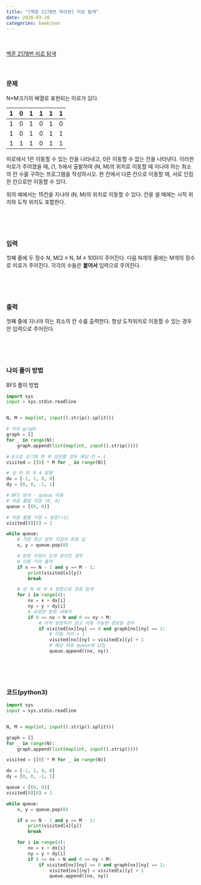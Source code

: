 ```yaml
---
title: "[백준 2178번 파이썬] 미로 탐색"
date: 2020-03-10
categories: baekjoon
---
```


<br><br>
[백준 2178번 미로 탐색](https://www.acmicpc.net/problem/2178)
<br><br><br>

### 문제<br>

N×M크기의 배열로 표현되는 미로가 있다.

| 1    | 0    | 1    | 1    | 1    | 1    |
| ---- | ---- | ---- | ---- | ---- | ---- |
| 1    | 0    | 1    | 0    | 1    | 0    |
| 1    | 0    | 1    | 0    | 1    | 1    |
| 1    | 1    | 1    | 0    | 1    | 1    |

미로에서 1은 이동할 수 있는 칸을 나타내고, 0은 이동할 수 없는 칸을 나타낸다. 이러한 미로가 주어졌을 때, (1, 1)에서 출발하여 (N, M)의 위치로 이동할 때 지나야 하는 최소의 칸 수를 구하는 프로그램을 작성하시오. 한 칸에서 다른 칸으로 이동할 때, 서로 인접한 칸으로만 이동할 수 있다.

위의 예에서는 15칸을 지나야 (N, M)의 위치로 이동할 수 있다. 칸을 셀 때에는 시작 위치와 도착 위치도 포함한다.

<br><br><br>

### 입력<br>

첫째 줄에 두 정수 N, M(2 ≤ N, M ≤ 100)이 주어진다. 다음 N개의 줄에는 M개의 정수로 미로가 주어진다. 각각의 수들은 **붙어서** 입력으로 주어진다.

<br><br><br>

### 출력<br>

첫째 줄에 지나야 하는 최소의 칸 수를 출력한다. 항상 도착위치로 이동할 수 있는 경우만 입력으로 주어진다.

<br><br><br>

### 나의 풀이 방법<br>

BFS 풀이 방법

```python
import sys
input = sys.stdin.readline


N, M = map(int, input().strip().split())

# 미로 graph
graph = []
for _ in range(N):
    graph.append(list(map(int, input().strip())))

# 0으로 초기화 한 후 방문할 경우 해당 칸 + 1
visited = [[0] * M for _ in range(N)]

# 상 하 좌 우 4 방향
dx = [-1, 1, 0, 0]
dy = [0, 0, -1, 1]

# BFS 방식 - queue 이용
# 처음 출발 지점 (0, 0)
queue = [(0, 0)]

# 처음 출발 지점 = 방문(+1)
visited[0][0] = 1

while queue:
    # 가장 최근 방문 지점의 좌표 값
    x, y = queue.pop(0)

    # 방문 지점이 도착 위치인 경우
    # 이동 거리 출력
    if x == N - 1 and y == M - 1:
        print(visited[x][y])
        break

    # 상 하 좌 우 4 방향으로 경로 탐색
    for i in range(4):
        nx = x + dx[i]
        ny = y + dy[i]
        # 유효한 범위 내에서
        if 0 <= nx < N and 0 <= ny < M:
            # 아직 방문하지 않고 이동 가능한 경로일 경우
            if visited[nx][ny] == 0 and graph[nx][ny] == 1:
                # 이동 거리 + 1
                visited[nx][ny] = visited[x][y] + 1
                # 해당 좌표 queue에 삽입
                queue.append((nx, ny))
```

<br><br><br>


### 코드(python3)
```python
import sys
input = sys.stdin.readline


N, M = map(int, input().strip().split())

graph = []
for _ in range(N):
    graph.append(list(map(int, input().strip())))

visited = [[0] * M for _ in range(N)]

dx = [-1, 1, 0, 0]
dy = [0, 0, -1, 1]

queue = [(0, 0)]
visited[0][0] = 1

while queue:
    x, y = queue.pop(0)

    if x == N - 1 and y == M - 1:
        print(visited[x][y])
        break

    for i in range(4):
        nx = x + dx[i]
        ny = y + dy[i]
        if 0 <= nx < N and 0 <= ny < M:
            if visited[nx][ny] == 0 and graph[nx][ny] == 1:
                visited[nx][ny] = visited[x][y] + 1
                queue.append((nx, ny))
```
